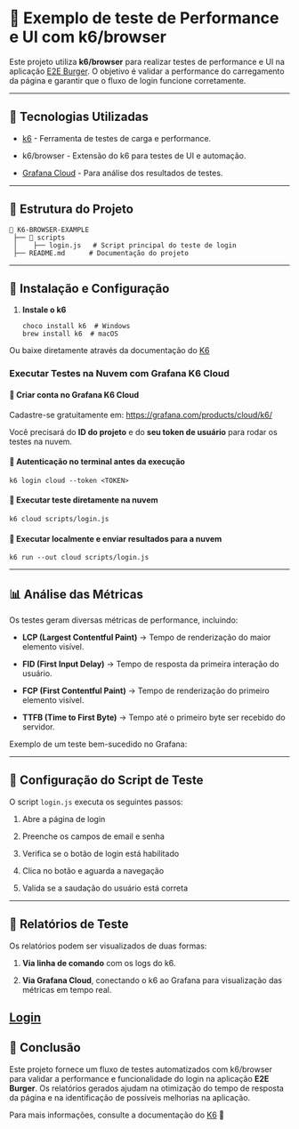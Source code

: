 # 📌 Exemplo de teste de Performance e UI com k6/browser

Este projeto utiliza **k6/browser** para realizar testes de performance e UI na aplicação [E2E Burger](https://e2eburguer.netlify.app). O objetivo é validar a performance do carregamento da página e garantir que o fluxo de login funcione corretamente.

----------

## 🚀 Tecnologias Utilizadas

-   [k6](https://k6.io/) - Ferramenta de testes de carga e performance.
    
-   k6/browser - Extensão do k6 para testes de UI e automação.
    
-   [Grafana Cloud](https://grafana.com/) - Para análise dos resultados de testes.
    

----------

## 📂 Estrutura do Projeto

```
📁 K6-BROWSER-EXAMPLE
 ├── 📂 scripts
 │    ├── login.js   # Script principal do teste de login
 ├── README.md      # Documentação do projeto
```

----------

## 🔧 Instalação e Configuração

1.  **Instale o k6**
    
    ```
    choco install k6  # Windows
    brew install k6  # macOS
    ```
Ou baixe diretamente através da documentação do [K6](https://grafana.com/docs/k6/latest/)
    
###  **Executar Testes na Nuvem com Grafana K6 Cloud**

#### 🔹 Criar conta no **Grafana K6 Cloud**

Cadastre-se gratuitamente em: https://grafana.com/products/cloud/k6/

Você precisará do **ID do projeto** e do **seu token de usuário** para rodar os testes na nuvem.

  #### 🔹 **Autenticação no terminal antes da execução**

```
k6 login cloud --token <TOKEN>
```

#### 🔹 **Executar teste diretamente na nuvem**

```
k6 cloud scripts/login.js
```

#### 🔹 **Executar localmente e enviar resultados para a nuvem**

```
k6 run --out cloud scripts/login.js
```


----------

## 📊 Análise das Métricas

Os testes geram diversas métricas de performance, incluindo:

-   **LCP (Largest Contentful Paint)** → Tempo de renderização do maior elemento visível.
    
-   **FID (First Input Delay)** → Tempo de resposta da primeira interação do usuário.
    
-   **FCP (First Contentful Paint)** → Tempo de renderização do primeiro elemento visível.
    
-   **TTFB (Time to First Byte)** → Tempo até o primeiro byte ser recebido do servidor.
    

Exemplo de um teste bem-sucedido no Grafana:

----------

## 📌 Configuração do Script de Teste

O script `login.js` executa os seguintes passos:

1.  Abre a página de login
    
2.  Preenche os campos de email e senha
    
3.  Verifica se o botão de login está habilitado
    
4.  Clica no botão e aguarda a navegação
    
5.  Valida se a saudação do usuário está correta
    

----------

## 📌 Relatórios de Teste

Os relatórios podem ser visualizados de duas formas:

1.  **Via linha de comando** com os logs do k6.
    
2.  **Via Grafana Cloud**, conectando o k6 ao Grafana para visualização das métricas em tempo real.
    
  [Login](https://github.com/user-attachments/assets/f5cd9623-b25d-4030-9159-9f439b55570e)
----------

## 📌 Conclusão

Este projeto fornece um fluxo de testes automatizados com k6/browser para validar a performance e funcionalidade do login na aplicação **E2E Burger**. Os relatórios gerados ajudam na otimização do tempo de resposta da página e na identificação de possíveis melhorias na aplicação.

Para mais informações, consulte a documentação do [K6](https://grafana.com/docs/k6/latest/using-k6-browser/) 🚀